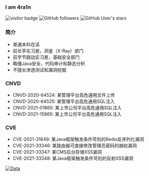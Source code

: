 ### I am 4ra1n
![visitor badge](https://visitor-badge.glitch.me/badge?page_id=4ra1n.4ra1n)
![GitHub followers](https://img.shields.io/github/followers/EmYiQing?style=social)   ![GitHub User's stars](https://img.shields.io/github/stars/EmYiQing?style=social)   
### 简介
- 普通本科在读
- 前长亭实习崽，洞鉴（X-Ray）部门
- 前字节跳动实习崽，基础安全部门
- 略懂Java安全，代码审计和静态分析
- 不擅长渗透测试和漏洞挖掘

### CNVD 
- CNVD-2020-64524: 某管理平台高危通用文件上传
- CNVD-2020-64525: 某管理平台高危通用SQL注入
- CNVD-2021-01865: 某上市公司平台高危通用SQL注入
- CNVD-2021-15965: 某上市公司平台高危通用SQL注入
### CVE
- CVE-2021-31649: 某Java框架触发条件苛刻的Redis反序列化漏洞
- CVE-2021-33346: 某路由器可直接修改管理员密码的越权漏洞
- CVE-2021-33347: 某CMS后台存储XSS漏洞
- CVE-2021-33348: 某Java框架触发条件苛刻的反射XSS漏洞

[![Data](https://github-readme-stats.vercel.app/api?username=EmYiQing)]()
